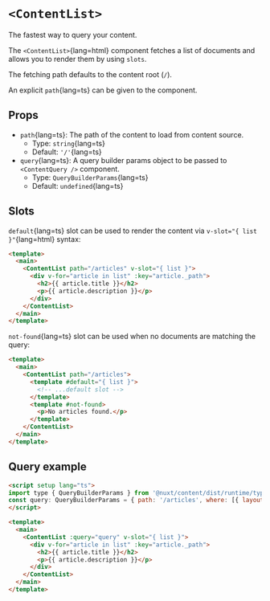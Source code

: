 # `<ContentList>`

The fastest way to query your content.

The `<ContentList>`{lang=html} component fetches a list of documents and allows you to render them by using `slots`.

The fetching path defaults to the content root (`/`).

An explicit `path`{lang=ts} can be given to the component.

## Props

- `path`{lang=ts}: The path of the content to load from content source.
  - Type: `string`{lang=ts}
  - Default: `'/'`{lang=ts}
- `query`{lang=ts}: A query builder params object to be passed to `<ContentQuery />` component.
  - Type: `QueryBuilderParams`{lang=ts}
  - Default: `undefined`{lang=ts}

## Slots

`default`{lang=ts} slot can be used to render the content via `v-slot="{ list }"`{lang=html} syntax:

```html [pages/index.vue]
<template>
  <main>
    <ContentList path="/articles" v-slot="{ list }">
      <div v-for="article in list" :key="article._path">
        <h2>{{ article.title }}</h2>
        <p>{{ article.description }}</p>
      </div>
    </ContentList>
  </main>
</template>
```

`not-found`{lang=ts} slot can be used when no documents are matching the query:

```html [pages/index.vue]
<template>
  <main>
    <ContentList path="/articles">
      <template #default="{ list }">
        <!-- ...default slot -->
      </template>
      <template #not-found>
        <p>No articles found.</p>
      </template>
    </ContentList>
  </main>
</template>
```

## Query example

```html [pages/index.vue]
<script setup lang="ts">
import type { QueryBuilderParams } from '@nuxt/content/dist/runtime/types'
const query: QueryBuilderParams = { path: '/articles', where: [{ layout: 'article' }], limit: 5, sort: [{ date: -1 }] }
</script>

<template>
  <main>
    <ContentList :query="query" v-slot="{ list }">
      <div v-for="article in list" :key="article._path">
        <h2>{{ article.title }}</h2>
        <p>{{ article.description }}</p>
      </div>
    </ContentList>
  </main>
</template>
```
